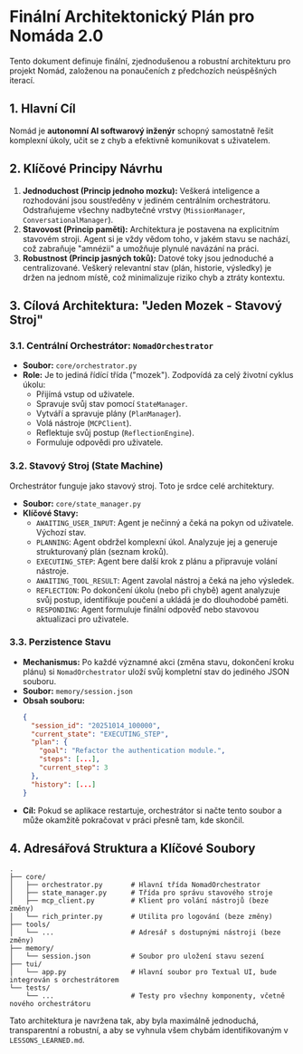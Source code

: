 # Finální Architektonický Plán pro Nomáda 2.0

Tento dokument definuje finální, zjednodušenou a robustní architekturu pro projekt Nomád, založenou na ponaučeních z předchozích neúspěšných iterací.

## 1. Hlavní Cíl

Nomád je **autonomní AI softwarový inženýr** schopný samostatně řešit komplexní úkoly, učit se z chyb a efektivně komunikovat s uživatelem.

## 2. Klíčové Principy Návrhu

1.  **Jednoduchost (Princip jednoho mozku):** Veškerá inteligence a rozhodování jsou soustředěny v jediném centrálním orchestrátoru. Odstraňujeme všechny nadbytečné vrstvy (`MissionManager`, `ConversationalManager`).
2.  **Stavovost (Princip paměti):** Architektura je postavena na explicitním stavovém stroji. Agent si je vždy vědom toho, v jakém stavu se nachází, což zabraňuje "amnézii" a umožňuje plynulé navázání na práci.
3.  **Robustnost (Princip jasných toků):** Datové toky jsou jednoduché a centralizované. Veškerý relevantní stav (plán, historie, výsledky) je držen na jednom místě, což minimalizuje riziko chyb a ztráty kontextu.

## 3. Cílová Architektura: "Jeden Mozek - Stavový Stroj"

### 3.1. Centrální Orchestrátor: `NomadOrchestrator`

*   **Soubor:** `core/orchestrator.py`
*   **Role:** Je to jediná řídící třída ("mozek"). Zodpovídá za celý životní cyklus úkolu:
    *   Přijímá vstup od uživatele.
    *   Spravuje svůj stav pomocí `StateManager`.
    *   Vytváří a spravuje plány (`PlanManager`).
    *   Volá nástroje (`MCPClient`).
    *   Reflektuje svůj postup (`ReflectionEngine`).
    *   Formuluje odpovědi pro uživatele.

### 3.2. Stavový Stroj (State Machine)

Orchestrátor funguje jako stavový stroj. Toto je srdce celé architektury.

*   **Soubor:** `core/state_manager.py`
*   **Klíčové Stavy:**
    *   `AWAITING_USER_INPUT`: Agent je nečinný a čeká na pokyn od uživatele. Výchozí stav.
    *   `PLANNING`: Agent obdržel komplexní úkol. Analyzuje jej a generuje strukturovaný plán (seznam kroků).
    *   `EXECUTING_STEP`: Agent bere další krok z plánu a připravuje volání nástroje.
    *   `AWAITING_TOOL_RESULT`: Agent zavolal nástroj a čeká na jeho výsledek.
    *   `REFLECTION`: Po dokončení úkolu (nebo při chybě) agent analyzuje svůj postup, identifikuje poučení a ukládá je do dlouhodobé paměti.
    *   `RESPONDING`: Agent formuluje finální odpověď nebo stavovou aktualizaci pro uživatele.

### 3.3. Perzistence Stavu

*   **Mechanismus:** Po každé významné akci (změna stavu, dokončení kroku plánu) si `NomadOrchestrator` uloží svůj kompletní stav do jediného JSON souboru.
*   **Soubor:** `memory/session.json`
*   **Obsah souboru:**
    ```json
    {
      "session_id": "20251014_100000",
      "current_state": "EXECUTING_STEP",
      "plan": {
        "goal": "Refactor the authentication module.",
        "steps": [...],
        "current_step": 3
      },
      "history": [...]
    }
    ```
*   **Cíl:** Pokud se aplikace restartuje, orchestrátor si načte tento soubor a může okamžitě pokračovat v práci přesně tam, kde skončil.

## 4. Adresářová Struktura a Klíčové Soubory

```
.
├── core/
│   ├── orchestrator.py       # Hlavní třída NomadOrchestrator
│   ├── state_manager.py      # Třída pro správu stavového stroje
│   ├── mcp_client.py         # Klient pro volání nástrojů (beze změny)
│   └── rich_printer.py       # Utilita pro logování (beze změny)
├── tools/
│   └── ...                   # Adresář s dostupnými nástroji (beze změny)
├── memory/
│   └── session.json          # Soubor pro uložení stavu sezení
├── tui/
│   └── app.py                # Hlavní soubor pro Textual UI, bude integrován s orchestrátorem
└── tests/
    └── ...                   # Testy pro všechny komponenty, včetně nového orchestrátoru
```

Tato architektura je navržena tak, aby byla maximálně jednoduchá, transparentní a robustní, a aby se vyhnula všem chybám identifikovaným v `LESSONS_LEARNED.md`.